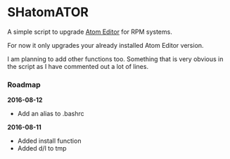 # SHatomATOR

A simple script to upgrade [Atom Editor](https://atom.io) for RPM systems.

For now it only upgrades your already installed Atom Editor version.

I am planning to add other functions too. Something that is very obvious in the script as I have commented out a lot of lines.

### Roadmap

**2016-08-12**
* Add an alias to .bashrc

**2016-08-11**
* Added install function
* Added d/l to tmp
